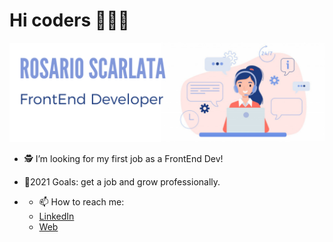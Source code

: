# Hi coders 👋:woman_technologist:
![Image of Ro](https://github.com/rochyscarlata/rochyscarlata/blob/main/gitrosa.png)

- :detective:	 I’m looking for my first job as a FrontEnd Dev!

- 🌱2021 Goals: get a job and grow professionally.
- - 📫 How to reach me: 
  * [LinkedIn](https://www.linkedin.com/in/rosario-scarlata-153b831a1/)
  * [Web](http://www.rosarioscarlata.website/)
<!--
**rochyscarlata/rochyscarlata** is a ✨ _special_ ✨ repository because its `README.md` (this file) appears on your GitHub profile.

Here are some ideas to get you started:
- :detective:	 I’m looking for my first job as a FrontEnd Dev!
- 📫 How to reach me: 
  * [LinkedIn](https://www.linkedin.com/in/rosario-scarlata-153b831a1/)


- 🔭 I’m currently working on ...
- 🌱 I’m currently learning ...
- 👯 I’m looking to collaborate on ...
- 🤔 I’m looking for help with ...
- 💬 Ask me about ...
- 📫 How to reach me: ...
- 😄 Pronouns: ...
- ⚡ Fun fact: ...
-->
